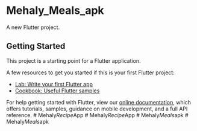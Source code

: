# Mehaly_Meals_apk

A new Flutter project.

## Getting Started

This project is a starting point for a Flutter application.

A few resources to get you started if this is your first Flutter project:

- [Lab: Write your first Flutter app](https://flutter.dev/docs/get-started/codelab)
- [Cookbook: Useful Flutter samples](https://flutter.dev/docs/cookbook)

For help getting started with Flutter, view our
[online documentation](https://flutter.dev/docs), which offers tutorials,
samples, guidance on mobile development, and a full API reference.
#   M e h a l y _ R e c i p e _ A p p  
 #   M e h a l y _ R e c i p e _ A p p  
 #   M e h a l y _ M e a l s _ a p k  
 #   M e h a l y _ M e a l s _ a p k  
 